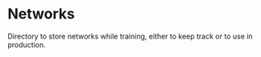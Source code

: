 # Networks
Directory to store networks while training, either to keep track or to use in production.
